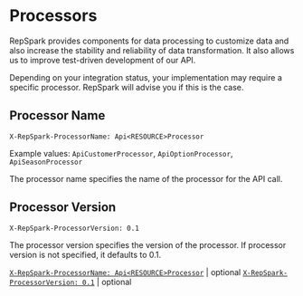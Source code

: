 # Processors

RepSpark provides components for data processing to customize data and also increase the stability and reliability of data transformation. It also allows us to improve test-driven development of our API.

Depending on your integration status, your implementation may require a specific processor. RepSpark will advise you if this is the case.

## Processor Name

`X-RepSpark-ProcessorName: Api<RESOURCE>Processor`

Example values: `ApiCustomerProcessor`, `ApiOptionProcessor`, `ApiSeasonProcessor`

The processor name specifies the name of the processor for the API call.

## Processor Version

`X-RepSpark-ProcessorVersion: 0.1`

The processor version specifies the version of the processor. If processor version is not specified, it defaults to 0.1.


[`X-RepSpark-ProcessorName: Api<RESOURCE>Processor`](#processor-name) | <span class="label label-default">optional</span>
[`X-RepSpark-ProcessorVersion: 0.1`](#processor-version) | <span class="label label-default">optional</span>
